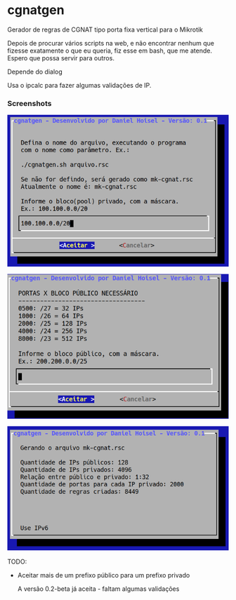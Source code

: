 # cgnatgen
Gerador de regras de CGNAT tipo porta fixa vertical para o Mikrotik

Depois de procurar vários scripts na web, e não encontrar nenhum que fizesse exatamente o que eu queria,
fiz esse em bash, que me atende. Espero que possa servir para outros.

Depende do dialog

Usa o ipcalc para fazer algumas validações de IP.

### Screenshots

![Screenshot da entrada do prefixo privado](/cgnatgen.png "Prefixo privado")

![Screenshot da entrada do prefixo público](/cgnatgen2.png "Prefixo público")

![Screenshot da saída com informações](/cgnatgen3.png "Informações de saída")


TODO: 
- Aceitar mais de um prefixo público para um prefixo privado

  A versão 0.2-beta já aceita - faltam algumas validações
